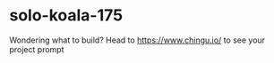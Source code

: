 # solo-koala-175
Wondering what to build? Head to https://www.chingu.io/ to see your project prompt
